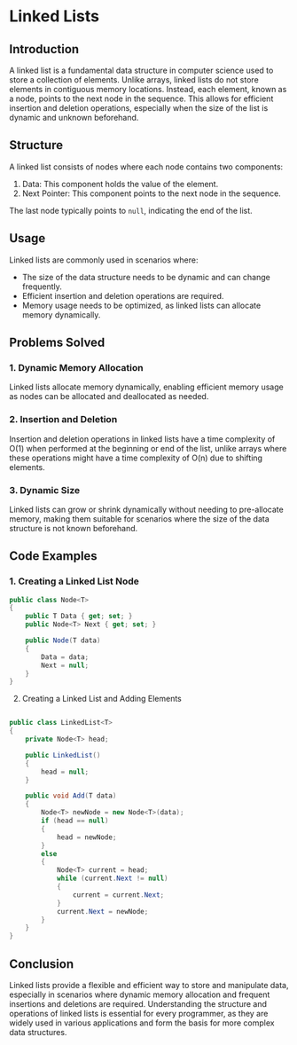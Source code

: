 # Linked Lists

## Introduction

A linked list is a fundamental data structure in computer science used to store a collection of elements. Unlike arrays, linked lists do not store elements in contiguous memory locations. Instead, each element, known as a node, points to the next node in the sequence. This allows for efficient insertion and deletion operations, especially when the size of the list is dynamic and unknown beforehand.

## Structure

A linked list consists of nodes where each node contains two components:

1. Data: This component holds the value of the element.
2. Next Pointer: This component points to the next node in the sequence.

The last node typically points to `null`, indicating the end of the list.

## Usage

Linked lists are commonly used in scenarios where:

- The size of the data structure needs to be dynamic and can change frequently.
- Efficient insertion and deletion operations are required.
- Memory usage needs to be optimized, as linked lists can allocate memory dynamically.

## Problems Solved

### 1. Dynamic Memory Allocation

Linked lists allocate memory dynamically, enabling efficient memory usage as nodes can be allocated and deallocated as needed.

### 2. Insertion and Deletion

Insertion and deletion operations in linked lists have a time complexity of O(1) when performed at the beginning or end of the list, unlike arrays where these operations might have a time complexity of O(n) due to shifting elements.

### 3. Dynamic Size

Linked lists can grow or shrink dynamically without needing to pre-allocate memory, making them suitable for scenarios where the size of the data structure is not known beforehand.

## Code Examples

### 1. Creating a Linked List Node

```csharp
public class Node<T>
{
    public T Data { get; set; }
    public Node<T> Next { get; set; }

    public Node(T data)
    {
        Data = data;
        Next = null;
    }
}
```
2. Creating a Linked List and Adding Elements
```csharp

public class LinkedList<T>
{
    private Node<T> head;

    public LinkedList()
    {
        head = null;
    }

    public void Add(T data)
    {
        Node<T> newNode = new Node<T>(data);
        if (head == null)
        {
            head = newNode;
        }
        else
        {
            Node<T> current = head;
            while (current.Next != null)
            {
                current = current.Next;
            }
            current.Next = newNode;
        }
    }
}
```
## Conclusion
Linked lists provide a flexible and efficient way to store and manipulate data, especially in scenarios where dynamic memory allocation and frequent insertions and deletions are required. Understanding the structure and operations of linked lists is essential for every programmer, as they are widely used in various applications and form the basis for more complex data structures.